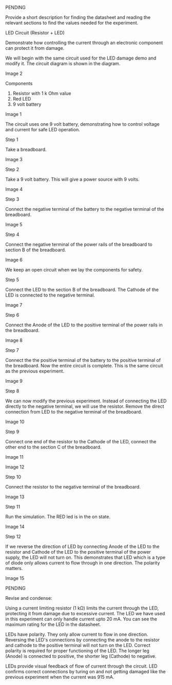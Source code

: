 PENDING

Provide a short description for finding the datasheet and reading the relevant sections to find the values needed for the experiment.

LED Circuit (Resistor + LED)

Demonstrate how controlling the current through an electronic component can protect it from damage.

We will begin with the same circuit used for the LED damage demo and modify it. The circuit diagram is shown in the diagram.

Image 2

Components

1. Resistor with 1 k Ohm value
2. Red LED
3. 9 volt battery

Image 1

The circuit uses one 9 volt battery, demonstrating how to control voltage and current for safe LED operation.

Step 1

Take a breadboard.

Image 3

Step 2

Take a 9 volt battery. This will give a power source with 9 volts.

Image 4

Step 3

Connect the negative terminal of the battery to the negative terminal of the breadboard.

Image 5

Step 4

Connect the negative terminal of the power rails of the breadboard to section B of the breadboard.

Image 6

We keep an open circuit when we lay the components for safety.

Step 5

Connect the LED to the section B of the breadboard. The Cathode of the LED is connected to the negative terminal.

Image 7

Step 6

Connect the Anode of the LED to the positive terminal of the power rails in the breadboard.

Image 8

Step 7

Connect the the positive terminal of the battery to the positive terminal of the breadboard. Now the entire circuit is complete. This is the same circuit as the previous experiment.

Image 9

Step 8

We can now modify the previous experiment. Instead of connecting the LED directly to the negative terminal, we will use the resistor. Remove the direct connection from LED to the negative terminal of the breadboard.

Image 10

Step 9

Connect one end of the resistor to the Cathode of the LED, connect the other end to the section C of the breadboard.

Image 11

Image 12

Step 10

Connect the resistor to the negative terminal of the breadboard.

Image 13

Step 11

Run the simulation. The RED led is in the on state.

Image 14

Step 12

If we reverse the direction of LED by connecting Anode of the LED to the resistor and Cathode of the LED to the positive terminal of the power supply, the LED will not turn on. This demonstrates that LED which is a type of diode only allows current to flow through in one direction. The polarity matters.

Image 15

PENDING

Revise and condense:

Using a current limiting resistor (1 kΩ) limits the current through the LED, protecting it from damage due to excessive current. The LED we have used in this experiment can only handle current upto 20 mA. You can see the maximum rating for the LED in the datasheet.

LEDs have polarity. They only allow current to flow in one direction. Reversing the LED's connections by connecting the anode to the resistor and cathode to the positive terminal will not turn on the LED. Correct polarity is required for proper functioning of the LED. The longer leg (Anode) is connected to positive, the shorter leg (Cathode) to negative.

LEDs provide visual feedback of flow of current through the circuit. LED confirms correct connections by turing on and not getting damaged like the previous experiment when the current was 915 mA.
